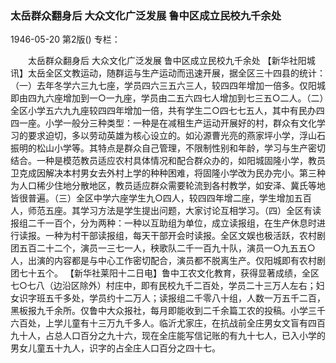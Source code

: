 ### 太岳群众翻身后  大众文化广泛发展  鲁中区成立民校九千余处

1946-05-20
第2版()
专栏：

　　太岳群众翻身后
    大众文化广泛发展
    鲁中区成立民校九千余处
    【新华社阳城讯】太岳全区文教运动，随群运与生产运动而迅速开展，据全区三十四县的统计：（一）去年冬学六三九七座，学员四六三五六三人，较四四年增加一倍多。仅阳城即由四九六座增加到一○一九座，学员由二五六四七人增加到七三五○二人。（二）全区小学五六九九座较四四年增加一倍，共有学生二○四七七五人，其中有民办四四一座。小学一般分三种类型：一种是在减租生产运动开展好的村，群众有文化学习的要求迫切，多以劳动英雄为核心设立的。如沁源曹光亮的燕家坪小学，浮山石振明的松山小学等。其特点是群众自己管理，不限制性别和年龄，学习与生产密切结合。一种是模范教员适应农村具体情况和配合群众办的，如阳城固隆小学，教员卫克成因解决本村男女去外村上学的种种困难，将固隆小学改为民办完小。第三种为人口稀少住地分散地区，教员适应群众需要轮流到各村教学，如安泽、冀氏等地皆很普遍。（三）全区中学六座学生九○四人，较四四年增二座，学生增加五百人，师范五座。其学习方法是学生提出问题，大家讨论互相学习。（四）全区有读报组二千一百个，分为两种：一种以互助组为单位，成立读报组，在生产休息时进行读报。一种为村干部读报组，每天干部开会时读报。全区文娱也极活跃，农村剧团五百二十二个，演员一三七一人，秧歌队二千一百九十队，演员一○九五五○人，出演的内容都是与中心工作密切配合，演员都不脱离生产。仅阳城即有农村剧团七十五个。
    【新华社莱阳十二日电】鲁中工农文化教育，获得显著成绩，全区七○七八（边沿区除外）村庄中，即有民校九千二百处，学员二十三万人左右；妇女识字班五千多处，学员约十二万人；读报组二千零八十组，人数一万五千二百，黑板报九千余所。仅鲁中大众报社，每月即能收到二千余篇工农的投稿。小学三千六百处，上学儿童有十三万九千多人。临沂尤家庄，在抗战前全庄男女文盲有四百九十人，占总人口百分之九十六，现在全庄能写信记账的有九十七人，已入小学的男女儿童五十九人，识字的占全庄人口百分之四十七。
